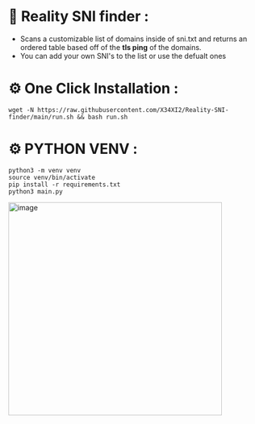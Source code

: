 # 🌟 Reality SNI finder :
- Scans a customizable list of domains inside of sni.txt and returns an ordered table based off of the **tls ping** of the domains.
- You can add your own SNI's to the list or use the defualt ones

# ⚙️ One Click Installation :

```shell
wget -N https://raw.githubusercontent.com/X34XI2/Reality-SNI-finder/main/run.sh && bash run.sh
```
# ⚙️ PYTHON VENV :
```shell sudo apt install python3-venv -y 
python3 -m venv venv             
source venv/bin/activate          
pip install -r requirements.txt 
python3 main.py 
```


<img width="423" alt="image" src="https://github.com/meower1/Reality-SNI-finder/assets/109747197/56d3720d-f5ed-49d5-b985-d001f1d9f85b">

